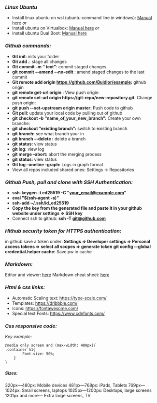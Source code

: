 
### *Linux Ubuntu*
- Install linux ubuntu on wsl (ubuntu command line in windows): [Manual here](https://ubuntu.com/tutorials/install-ubuntu-on-wsl2-on-windows-10#3-download-ubuntu )
*or*
- Install ubuntu on Virtualbox: [Manual here](https://www.geeksforgeeks.org/how-to-install-ubuntu-on-virtualbox/)
*or*
- Install ubuntu Dual Boot: [Manual here](https://www.freecodecamp.org/news/how-to-dual-boot-windows-10-and-ubuntu-linux-dual-booting-tutorial/)

### *Github commands:*
- **Git init**: inits your folder
- **Git add .**: stage all changes
- **Git commit -m “ text”**: commit staged changes.
- **git commit --amend --no-edit** : amend staged changes to the last commit
- **Git remote add origin https://github.com/Buidlor/example:** github origin
- **git remote get-url origin** : View push origin:
- **git remote set-url origin https://git-repo/new-repository.git**: Change push origin:  
- **git push --set-upstream origin master:** Push code to github
- **Git pull:** update your local code by pulling out of github
- **git checkout -b “name_of_your_new_branch”:** Create your own branche: 
- **git checkout “existing branch”:** switch to existing branch.
- **git branch:** see what branch your in
- **git branch --delete <branch name>:** delete a branch
- **git status:** view status
- **git log:** view log
- **git merge –abort:** abort the merging process
- **git status:** view status 
- **Git log –oneline –graph:** Logs in graph format
- View all repos included shared ones: Settings -> Repositories

### *Github Push, pull and clone with SSH Authentication:*
- **ssh-keygen -t ed25519 -C "your_email@example.com"**
- **eval "$(ssh-agent -s)"**
- **ssh-add ~/.ssh/id_ed25519**
- **Copy the key from the generated file and paste it in your github website under settings => SSH key**
- Connect ssh to github: **ssh -T git@github.com**

### *Hithub security token for HTTPS authentication:*

in github save a token under: **Settings => Developer settings => Personal access tokens => select all scopes => generate token**
**git config --global credential.helper cache:** Save pw in cache 

### *Markdown:*
Editor and viewer: [here](https://dillinger.io/) 
Markdown cheat sheet: [here](https://cheatography.com/lucbpz/cheat-sheets/the-ultimate-markdown/) 

### *Html & css links:*
- Automatic Scaling text: https://type-scale.com/ 
- Templates: https://dribbble.com/
- Icons: https://fontawesome.com/ 
- Special text Fonts: https://www.cdnfonts.com/ 

### *Css responsive code:*
*Key example:* 
```
@media only screen and (max-width: 480px){
.container h1{
    	Font-size: 50%;
    }
}
````

##### *Sizes*:
320px—480px: Mobile devices
481px—768px: iPads, Tablets
769px—1024px: Small screens, laptops
1025px—1200px: Desktops, large screens
1201px and more— Extra large screens, TV
